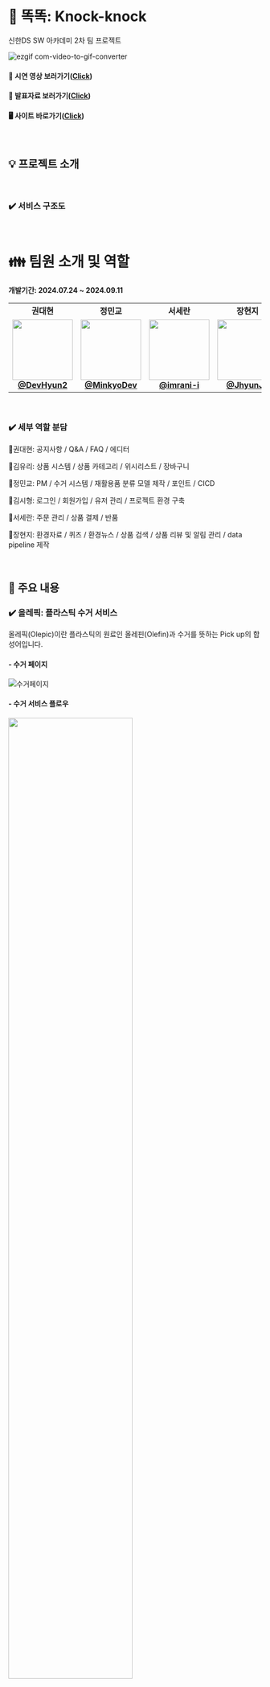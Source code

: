 # 🚪 똑똑: Knock-knock

신한DS SW 아카데미 2차 팀 프로젝트

![ezgif com-video-to-gif-converter](https://github.com/user-attachments/assets/6718d4a5-cf31-446b-a4a7-6a8a287ba2b6)

#### 🎥 시연 영상 보러가기([Click](https://youtu.be/Yr2v2oFtGDk))
#### 📙 발표자료 보러가기([Click]())
#### 🖥️ 사이트 바로가기([Click](https://knock-knock-sh.site/))

<br/>

## 💡 프로젝트 소개

<br/>

### ✔️ 서비스 구조도

<br/>

# 👪 팀원 소개 및 역할

**개발기간: 2024.07.24 ~ 2024.09.11**

<table>
  <tr>
<td align="center"><b>권대현</b></td>
    <td align="center"><b>정민교</b></td>
    <td align="center"><b>서세란</b></td>
    <td align="center"><b>장현지</b></td>
    <td align="center"><b>김시형</b></td>
    <td align="center"><b>김유리</b></td>
  </tr>
  <tr>
    <td align="center"><a href="https://github.com/DevHyun2"><img src="https://avatars.githubusercontent.com/DevHyun2" width="120px;" alt=""><br/><b>@DevHyun2</b>
    <td align="center"><a href="https://github.com/MinkyoDev"><img src="https://avatars.githubusercontent.com/MinkyoDev" width="120px;" alt=""><br/><b>@MinkyoDev</b>
    <td align="center"><a href="https://github.com/imrani-i"><img src="https://avatars.githubusercontent.com/imrani-i" width="120px;" alt=""><br/><b>@imrani-i</b>
    <td align="center"><a href="https://github.com/JhyunJ1"><img src="https://avatars.githubusercontent.com/JhyunJ1" width="120px;" alt=""><br/><b>@JhyunJ1</b>
    <td align="center"><a href="https://github.com/kimsh300"><img src="https://avatars.githubusercontent.com/kimsh300" width="120px;" alt=""><br/><b>@kimsh300</b>
    <td align="center"><a href="https://github.com/kimyurie"><img src="https://avatars.githubusercontent.com/kimyurie" width="120px;" alt=""><br/><b>@kimyurie</b>
    </td>
  </tr>
</table>
      
<br/>

### ✔️ 세부 역할 분담

🔹권대현: 공지사항 / Q&A / FAQ / 에디터

🔹김유리: 상품 시스템 / 상품 카테고리 / 위시리스트 / 장바구니

🔹정민교: PM / 수거 시스템 / 재활용품 분류 모델 제작 / 포인트 / CICD

🔹김시형: 로그인 / 회원가입 / 유저 관리 / 프로젝트 환경 구축

🔹서세란: 주문 관리 / 상품 결제 / 반품

🔹장현지: 환경자료 / 퀴즈 / 환경뉴스 / 상품 검색 / 상품 리뷰 및 알림 관리 / data pipeline 제작

<br/>

## 📒 주요 내용

### ✔️ 올레픽: 플라스틱 수거 서비스

올레픽(Olepic)이란 플라스틱의 원료인 올레핀(Olefin)과 수거를 뜻하는 Pick up의 합성어입니다.

#### - 수거 페이지

![수거페이지](https://github.com/user-attachments/assets/34349660-cce0-4eae-aab6-3c8666cda026)

#### - 수거 서비스 플로우

<img src="https://github.com/user-attachments/assets/b98245fb-46af-4463-820f-578bb81bdedc" width="70%">

#### - AI 물품 검사

YOLOv5를 이용한 Object detection 모델을 사용하여 재활용품 분류

[AI Repository 바로가기]()

### ✔️ 친환경 커뮤니티

#### - 환경 커뮤니티 페이지

![환경자료 페이지](https://github.com/user-attachments/assets/e5841af4-0120-4999-b1d4-d0ca5886783d)

### ✔️ 친환경 장터

#### - 거래 품목페이지
![거래 품목 페이지](https://github.com/user-attachments/assets/d76df7c0-b7ca-4abd-b963-d9c851aa378c)

### ✔️ 고객샌터

#### - 고객센터 페이지

![고객센터 페이지](https://github.com/user-attachments/assets/b7d7448e-3e4d-4f55-85ef-254a5ecf9c33)

<br/>

## 🗃️ 시스템 아키텍처

<img src="https://github.com/user-attachments/assets/67a53617-b33f-42bb-9efa-fd2ec60d65d5" width="80%">

<br/>

## 🛠 기술 스택

#### - Front-end
<img src="https://img.shields.io/badge/HTML5-E34F26?style=for-the-badge&logo=html5&logoColor=white" alt="HTML5"> <img src="https://img.shields.io/badge/CSS3-1572B6?style=for-the-badge&logo=css3&logoColor=white" alt="CSS3"> <img src="https://img.shields.io/badge/JavaScript-F7DF1E?style=for-the-badge&logo=javascript&logoColor=black" alt="JavaScript">

#### - Back-end
<img src="https://img.shields.io/badge/Java-007396?style=for-the-badge&logo=java&logoColor=white" alt="Java"> <img src="https://img.shields.io/badge/Spring-6DB33F?style=for-the-badge&logo=spring&logoColor=white" alt="Spring">

#### - AI
<img src="https://img.shields.io/badge/python-3776AB?style=for-the-badge&logo=python&logoColor=white" alt="Python"> <img src="https://img.shields.io/badge/fastapi-009688?style=for-the-badge&logo=fastapi&logoColor=white" alt="FastAPI"> <img src="https://img.shields.io/badge/pytorch-EE4C2C?style=for-the-badge&logo=pytorch&logoColor=white" alt="PyTorch"> <img src="https://img.shields.io/badge/ONNX-005CED?style=for-the-badge&logo=onnx&logoColor=white" alt="ONNX">

#### - Data
<img src="https://img.shields.io/badge/MySQL-4479A1?style=for-the-badge&logo=mysql&logoColor=white" alt="MySQL"> <img src="https://img.shields.io/badge/Apache%20Airflow-017CEE?style=for-the-badge&logo=apache-airflow&logoColor=white" alt="Apache Airflow">

#### - Collaboration Tools
<img src="https://img.shields.io/badge/GitHub-181717?style=for-the-badge&logo=github&logoColor=white" alt="GitHub"> <img src="https://img.shields.io/badge/Miro-050038?style=for-the-badge&logo=miro&logoColor=white" alt="Miro"> <img src="https://img.shields.io/badge/Notion-000000?style=for-the-badge&logo=notion&logoColor=white" alt="Notion"> <img src="https://img.shields.io/badge/Figma-F24E1E?style=for-the-badge&logo=figma&logoColor=white" alt="Figma">

